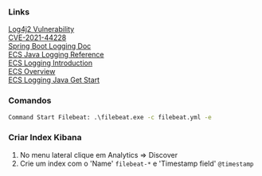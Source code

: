 ### Links 
[Log4j2 Vulnerability](https://spring.io/blog/2021/12/10/log4j2-vulnerability-and-spring-boot)  
[CVE-2021-44228](https://nvd.nist.gov/vuln/detail/CVE-2021-44228)  
[Spring Boot Logging Doc](https://docs.spring.io/spring-boot/docs/current/reference/htmlsingle/#features.logging.file-rotation)  
[ECS Java Logging Reference](https://www.elastic.co/guide/en/ecs-logging/java/current/index.html)  
[ECS Logging Introduction](https://www.elastic.co/guide/en/ecs-logging/overview/master/intro.html)  
[ECS Overview](https://www.elastic.co/guide/en/ecs/1.12/ecs-reference.html)  
[ECS Logging Java Get Start](https://www.elastic.co/guide/en/ecs-logging/java/1.x/setup.html)  

### Comandos

```cmd
Command Start Filebeat: .\filebeat.exe -c filebeat.yml -e
```

### Criar Index Kibana

1. No menu lateral clique em Analytics => Discover
2. Crie um index com o 'Name' ```filebeat-*``` e 'Timestamp field' ```@timestamp```
